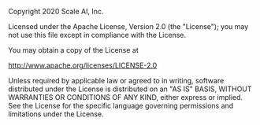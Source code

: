 Copyright 2020 Scale AI, Inc.

Licensed under the Apache License, Version 2.0 (the "License");
you may not use this file except in compliance with the License.


You may obtain a copy of the License at

http://www.apache.org/licenses/LICENSE-2.0


Unless required by applicable law or agreed to in writing, software
distributed under the License is distributed on an "AS IS" BASIS,
WITHOUT WARRANTIES OR CONDITIONS OF ANY KIND, either express or implied.
See the License for the specific language governing permissions and
limitations under the License.
